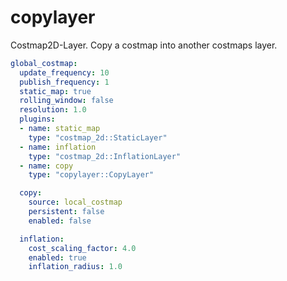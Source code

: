 # copylayer

Costmap2D-Layer. Copy a costmap into another costmaps layer.

```yaml
global_costmap:
  update_frequency: 10
  publish_frequency: 1
  static_map: true
  rolling_window: false
  resolution: 1.0
  plugins:
  - name: static_map
    type: "costmap_2d::StaticLayer"
  - name: inflation
    type: "costmap_2d::InflationLayer"
  - name: copy
    type: "copylayer::CopyLayer"

  copy:
    source: local_costmap
    persistent: false
    enabled: false

  inflation:
    cost_scaling_factor: 4.0
    enabled: true
    inflation_radius: 1.0
```